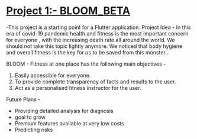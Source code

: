 # [Project 1:- BLOOM_BETA](https://github.com/shubham1s/bloom/tree/master)
-This project is a starting point for a Flutter application.
Project Idea - In this era of covid-19 pandemic health and fitness is the most important
concern for everyone , with the increasing death rate all around the world. We should
not take this topic lightly anymore. We noticed that body hygiene and overall fitness is
the key for us to be saved from this monster .


BLOOM - Fitness at one place has the following main objectives -
1. Easily accessible for everyone.
2. To provide complete transparency of facts and results to the user.
3. Act as a personalised fitness instructor for the user.

Future Plans -
- Providing detailed analysis for diagnosis
- goal to grow
- Premium features available at very low costs
- Predicting risks
